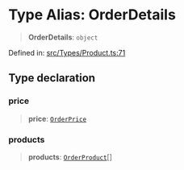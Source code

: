 # Type Alias: OrderDetails

> **OrderDetails**: `object`

Defined in: [src/Types/Product.ts:71](https://github.com/Fokusdotid/bail/blob/3bcafd64e13ba51a595ace0ee7bd2c9c52ab1814/src/Types/Product.ts#L71)

## Type declaration

### price

> **price**: [`OrderPrice`](OrderPrice.md)

### products

> **products**: [`OrderProduct`](OrderProduct.md)[]
